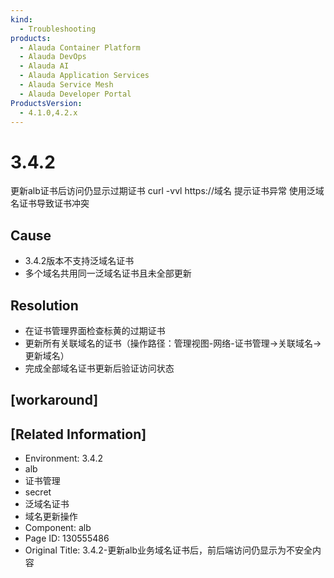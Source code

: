 ```yaml
---
kind:
  - Troubleshooting
products:
  - Alauda Container Platform
  - Alauda DevOps
  - Alauda AI
  - Alauda Application Services
  - Alauda Service Mesh
  - Alauda Developer Portal
ProductsVersion:
  - 4.1.0,4.2.x
---
```

<!-- A type of document that involves encountering a fault, diagnosing it, performing root cause analysis, and providing solutions. -->

# 3.4.2

更新alb证书后访问仍显示过期证书 curl -vvl https://域名 提示证书异常 使用泛域名证书导致证书冲突

## Cause
- 3.4.2版本不支持泛域名证书
- 多个域名共用同一泛域名证书且未全部更新

## Resolution
- 在证书管理界面检查标黄的过期证书
- 更新所有关联域名的证书（操作路径：管理视图-网络-证书管理->关联域名->更新域名）
- 完成全部域名证书更新后验证访问状态

## [workaround]

## [Related Information]
- Environment: 3.4.2
- alb
- 证书管理
- secret
- 泛域名证书
- 域名更新操作
- Component: alb
- Page ID: 130555486
- Original Title: 3.4.2-更新alb业务域名证书后，前后端访问仍显示为不安全内容
